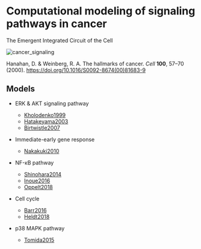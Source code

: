 # Computational modeling of signaling pathways in cancer
The Emergent Integrated Circuit of the Cell

![cancer_signaling](https://ars.els-cdn.com/content/image/1-s2.0-S0092867400816839-gr2_lrg.jpg)

Hanahan, D. & Weinberg, R. A. The hallmarks of cancer. *Cell* **100**, 57–70 (2000). https://doi.org/10.1016/S0092-8674(00)81683-9

## Models
- ERK & AKT signaling pathway
    - [Kholodenko1999](https://github.com/okadalabipr/sbmodels/tree/master/Kholodenko1999)
    - [Hatakeyama2003](https://github.com/okadalabipr/Hatakeyama2003)
    - [Birtwistle2007](https://github.com/okadalabipr/Birtwistle2007)
    
- Immediate-early gene response
    - [Nakakuki2010](https://github.com/okadalabipr/Nakakuki2010)

- NF-κB pathway
    - [Shinohara2014](https://github.com/okadalabipr/Shinohara2014)
    - [Inoue2016](https://github.com/okadalabipr/Inoue2016)
    - [Oppelt2018](https://github.com/okadalabipr/sbmodels/tree/master/Oppelt2018)

- Cell cycle
    - [Barr2016](https://github.com/okadalabipr/sbmodels/tree/master/Barr2016)
    - [Heldt2018](https://github.com/okadalabipr/sbmodels/tree/master/Heldt2018)

- p38 MAPK pathway
    - [Tomida2015](https://github.com/okadalabipr/sbmodels/tree/master/Tomida2015)
